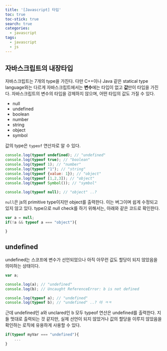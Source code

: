 ```yaml
---
title: '[Javascript] 타입'
toc: true
toc-stick: true
search: true
categories:
  - javascript
tags:
  - javascript
  - js
---
```


## 자바스크립트의 내장타입  

자바스크립트는 7개의 type을 가진다. 다만 C++이나 Java 같은 statical type language와는 다르게 자바스크립트에서는 **변수**에는 타입이 없고 **값**만이 타입을 가진다.
자바스크립트의 변수의 타입을 강제하지 않으며, 어떤 타입의 값도 가질 수 있다.
- null
- undefined
- boolean
- number
- string
- object
- symbol

값의 type은 ```typeof``` 연산자로 알 수 있다.

``` js
console.log(typeof undefined); // "undefined"
console.log(typeof true); // "boolean"
console.log(typeof 1); // "number"
console.log(typeof "1"); // "string"
console.log(typeof {value: 1}); // "object"
console.log(typeof [1,2,3]); // "object"
console.log(typeof Symbol()); // "symbol"

console.log(typeof null); // "object" ..?
```

```null```은 js의 primitive type이지만 object를 출력한다. 이는 버그이며 쉽게 수정되고 있지 않고 있다.
type으로 null check를 하기 위해서는, 아래와 같은 코드로 확인한다.

``` js
var a = null;
if(!a && typeof a === "object"){

}
```


## undefined

undefined는 스코프에 변수가 선언되었으나 아직 아무런 값도 할당이 되지 않았음을 의미하는 상태이다.

``` js
var a;

console.log(a); // "undefined"
console.log(b); // Uncaught ReferenceError: b is not defined

console.log(typeof a); // "undefined"
console.log(typeof b); // "undefined" ..? 아 ㅋㅋ

```

근데 undefined인 a와 unclared인 b 모두 typeof 연산은 undefined를 출력한다.
지들 멋대로 출력되는 것 같지만, 실제 선언이 되지 않았거나 값의 할당을 이루지 않았음을 확인하는 로직에 유용하게 사용할 수 있다.

``` js
if(typeof myVar === "undefined"){
	...
}
```